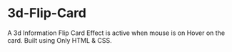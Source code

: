 # 3d-Flip-Card
A 3d Information Flip Card
Effect is active when mouse is on Hover on the card. Built using Only HTML & CSS.
